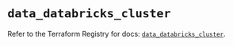 # `data_databricks_cluster`

Refer to the Terraform Registry for docs: [`data_databricks_cluster`](https://registry.terraform.io/providers/databricks/databricks/1.88.0/docs/data-sources/cluster).
